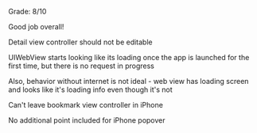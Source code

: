 Grade: 8/10

Good job overall! 

Detail view controller should not be editable

UIWebView starts looking like its loading once the app is launched for the first time, but there is no request in progress

Also, behavior without internet is not ideal - web view has loading screen and looks like it's loading info even though it's not

Can't leave bookmark view controller in iPhone

No additional point included for iPhone popover